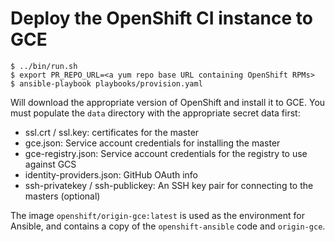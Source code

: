 # Deploy the OpenShift CI instance to GCE

    $ ../bin/run.sh
    $ export PR_REPO_URL=<a yum repo base URL containing OpenShift RPMs>
    $ ansible-playbook playbooks/provision.yaml

Will download the appropriate version of OpenShift and install it to
GCE. You must populate the `data` directory with the appropriate secret
data first:

* ssl.crt / ssl.key: certificates for the master
* gce.json: Service account credentials for installing the master
* gce-registry.json: Service account credentials for the registry to use against GCS
* identity-providers.json: GitHub OAuth info
* ssh-privatekey / ssh-publickey: An SSH key pair for connecting to the masters (optional)

The image `openshift/origin-gce:latest` is used as the environment for Ansible, and contains
a copy of the `openshift-ansible` code and `origin-gce`.